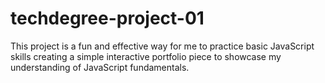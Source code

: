 # techdegree-project-01
This project is a fun and effective way for me to practice basic JavaScript skills creating a simple interactive portfolio piece to showcase my understanding of JavaScript fundamentals.
